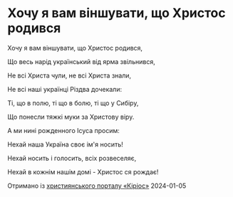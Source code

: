 Хочу я вам віншувати, що Христос родився
================================================================

Хочу я вам віншувати, що Христос родився,

Що весь нарід український від ярма звільнився,

Не всі Христа чули, не всі Христа знали,

Не всі наші українці Різдва дочекали:

Ті, що в полю, ті що в болю, ті що у Сибіру,

Що понесли тяжкі муки за Христову віру.

А ми нині рожденного Ісуса просим:

Нехай наша Україна своє ім'я носить!

Нехай носить і голосить, всіх розвеселяє,

Нехай в кожнім нашім домі - Христос ся рождає!


[джерело]: https://kyrios.org.ua/literature/vinchuvannya/14865-hochu-ja-vam-vinshuvati-scho-hristos-rodivsja.html

Отримано із [християнського порталу «Кіріос»][джерело]
2024-01-05
